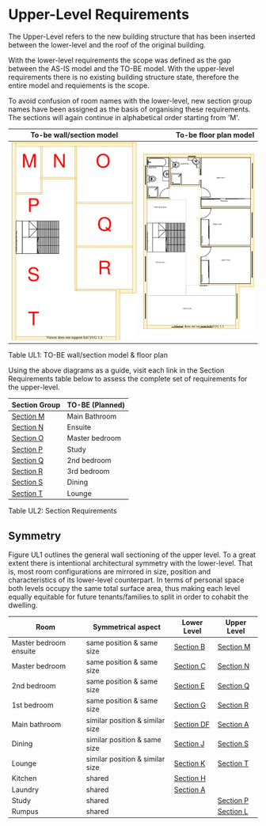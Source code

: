 # Upper-Level Requirements

The Upper-Level refers to the new building structure that has been inserted between the lower-level and the roof of the original building.

With the lower-level requirements the scope was defined as the gap between the AS-IS model and the TO-BE model. With the upper-level requirements there is no existing building structure state, therefore the entire model and requiements is the scope.

To avoid confusion of room names with the lower-level, new section group names have been assigned as the basis of organising these requirements. The sections will again continue in alphabetical order starting from 'M'.

|To-be wall/section model|To-be floor plan model|
|:---:|---:|
|![TO-BE upper-level diagram](Upper-Level-TO-BE-sections.svg)|![TO-BE upper-level diagram](Upper-Level-TO-BE-floor-plan.svg)|

Table UL1: TO-BE wall/section model & floor plan

Using the above diagrams as a guide, visit each link in the Section Requirements table below to assess the complete set of requirements for the upper-level.

|Section Group|TO-BE (Planned)|
|:---|:---|
|[Section M](./section-M-requirements.md)|Main Bathroom|
|[Section N](./section-N-requirements.md)|Ensuite|
|[Section O](./section-O-requirements.md)|Master bedroom|
|[Section P](./section-P-requirements.md)|Study|
|[Section Q](./section-Q-requirements.md)|2nd bedroom|
|[Section R](./section-R-requirements.md)|3rd bedroom|
|[Section S](./section-S-requirements.md)| Dining|
|[Section T](./section-T-requirements.md)|Lounge|

Table UL2: Section Requirements




## Symmetry
Figure UL1 outlines the general wall sectioning of the upper level. To a great extent there is intentional architectural symmetry with the lower-level. That is, most room configurations are mirrored in size, position and characteristics of its lower-level counterpart. In terms of personal space both levels occupy the same total surface area, thus making each level equally equitable for future tenants/families to split in order to cohabit the dwelling.

|Room|Symmetrical aspect|Lower Level|Upper Level|
|---|---|---|---|
|Master bedroom ensuite|same position & same size|[Section B](../lower/section-B-requirements.md)|[Section M](./section-M-requirements.md)|
|Master bedroom|same position & same size|[Section C](../lower/section-C-requirements.md)|[Section N](./section-N-requirements.md)|
|2nd bedroom|same position & same size|[Section E](../lower/section-E-requirements.md)|[Section Q](./section-Q-requirements.md)|
|1st bedroom|same position & same size|[Section G](../lower/section-G-requirements.md)|[Section R](./section-R-requirements.md)|
|Main bathroom|similar position & similar size|[Section DF](../lower/section-DF-requirements.md)|[Section A](./section-A-requirements.md)|
|Dining|similar position & same size|[Section J](../lower/section-J-requirements.md)|[Section S](./section-S-requirements.md)|
|Lounge|similar position & similar size|[Section K](../lower/section-K-requirements.md)|[Section T](./section-T-requirements.md)|
|Kitchen|shared|[Section H](../lower/section-H-requirements.md)||
|Laundry|shared|[Section A](../lower/section-A-requirements.md)||
|Study|shared||[Section P](./section-P-requirements.md)|
|Rumpus|shared||[Section L](./section-L-requirements.md)|
